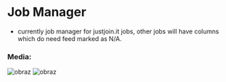 # Job Manager
- currently job manager for justjoin.it jobs, other jobs will have columns which do need feed marked as N/A.

### Media:
![obraz](https://github.com/SebastianDrela2/AppliedJobsManager/assets/107455395/02ffbe04-d0b5-4a25-8403-3cbd0f81db60)
![obraz](https://github.com/SebastianDrela2/AppliedJobsManager/assets/107455395/750dfe1f-1f5d-4606-a473-1f56e87dc03a)


